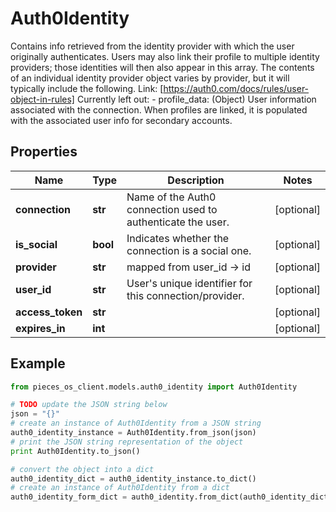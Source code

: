 # Auth0Identity

Contains info retrieved from the identity provider with which the user originally authenticates. Users may also link their profile to multiple identity providers; those identities will then also appear in this array. The contents of an individual identity provider object varies by provider, but it will typically include the following. Link: [https://auth0.com/docs/rules/user-object-in-rules]  Currently left out: - profile_data: (Object) User information associated with the connection. When profiles are linked, it is populated with the associated user info for secondary accounts.

## Properties

Name | Type | Description | Notes
------------ | ------------- | ------------- | -------------
**connection** | **str** | Name of the Auth0 connection used to authenticate the user.  | [optional] 
**is_social** | **bool** | Indicates whether the connection is a social one.  | [optional] 
**provider** | **str** | mapped from user_id  -&gt; id | [optional] 
**user_id** | **str** | User&#39;s unique identifier for this connection/provider. | [optional] 
**access_token** | **str** |  | [optional] 
**expires_in** | **int** |  | [optional] 

## Example

```python
from pieces_os_client.models.auth0_identity import Auth0Identity

# TODO update the JSON string below
json = "{}"
# create an instance of Auth0Identity from a JSON string
auth0_identity_instance = Auth0Identity.from_json(json)
# print the JSON string representation of the object
print Auth0Identity.to_json()

# convert the object into a dict
auth0_identity_dict = auth0_identity_instance.to_dict()
# create an instance of Auth0Identity from a dict
auth0_identity_form_dict = auth0_identity.from_dict(auth0_identity_dict)
```



